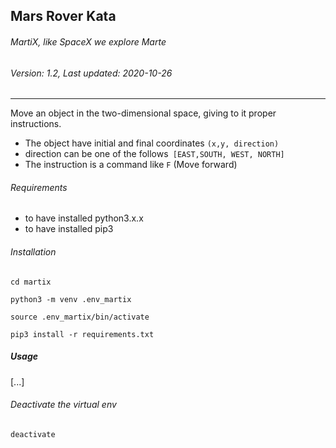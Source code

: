 ## Mars Rover Kata
###### MartiX, like SpaceX we explore Marte
###### Version: 1.2, Last updated: 2020-10-26


----
Move an object in the two-dimensional space, giving to it
proper instructions.
- The object have initial and final coordinates `(x,y, direction)`
- direction can be one of the follows` [EAST,SOUTH, WEST, NORTH]`
- The instruction is a command like `F` (Move forward)
###### Requirements
 - to have installed python3.x.x
 - to have installed pip3

###### Installation

`cd martix`

`python3 -m venv .env_martix`

`source .env_martix/bin/activate`

`pip3 install -r requirements.txt`

##### Usage

[...]

###### Deactivate the virtual env

`deactivate`